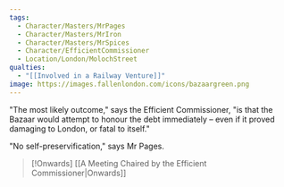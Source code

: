 ```yaml
---
tags:
  - Character/Masters/MrPages
  - Character/Masters/MrIron
  - Character/Masters/MrSpices
  - Character/EfficientCommissioner
  - Location/London/MolochStreet
qualties:
  - "[[Involved in a Railway Venture]]"
image: https://images.fallenlondon.com/icons/bazaargreen.png
---
```


"The most likely outcome," says the Efficient Commissioner, "is that the Bazaar would attempt to honour the debt immediately – even if it proved damaging to London, or fatal to itself."

"No self-preservification," says Mr Pages.


> [!Onwards] [[A Meeting Chaired by the Efficient Commissioner|Onwards]]
